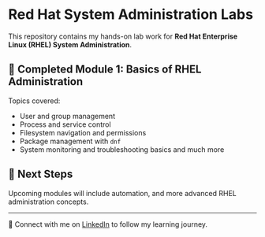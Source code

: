 # Red Hat System Administration Labs  

This repository contains my hands-on lab work for **Red Hat Enterprise Linux (RHEL) System Administration**.  

## 📌 Completed Module 1: Basics of RHEL Administration  
Topics covered:  
- User and group management  
- Process and service control  
- Filesystem navigation and permissions  
- Package management with `dnf`  
- System monitoring and troubleshooting basics  and much more

## 🚀 Next Steps  
Upcoming modules will include automation, and more advanced RHEL administration concepts.  

---

🔗 Connect with me on [LinkedIn](https://www.linkedin.com/in/khankhelasim) to follow my learning journey.  
